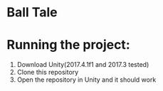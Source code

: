 # Ball Tale

# Running the project:
1) Download Unity(2017.4.1f1 and 2017.3 tested)
2) Clone this repository
3) Open the repository in Unity and it should work
